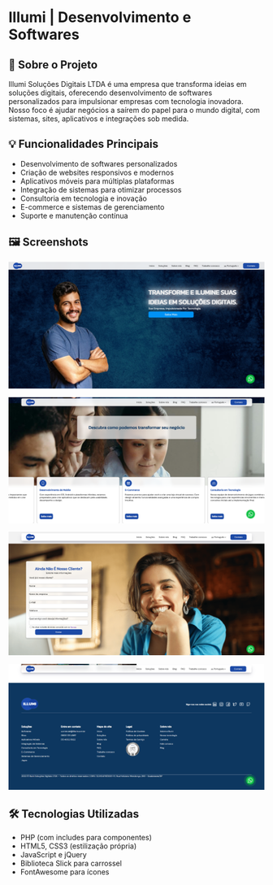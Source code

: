 # Illumi | Desenvolvimento e Softwares

## 📖 Sobre o Projeto

Illumi Soluções Digitais LTDA é uma empresa que transforma ideias em soluções digitais, oferecendo desenvolvimento de softwares personalizados para impulsionar empresas com tecnologia inovadora. Nosso foco é ajudar negócios a saírem do papel para o mundo digital, com sistemas, sites, aplicativos e integrações sob medida.

## 💡 Funcionalidades Principais

- Desenvolvimento de softwares personalizados  
- Criação de websites responsivos e modernos  
- Aplicativos móveis para múltiplas plataformas  
- Integração de sistemas para otimizar processos  
- Consultoria em tecnologia e inovação  
- E-commerce e sistemas de gerenciamento  
- Suporte e manutenção contínua  

## 🖼️ Screenshots
<p align="center">
  <img src="assets/images/foto-illumi-01.png" width="600" alt="Screenshot 1">
</p>

<p align="center">
  <img src="assets/images/foto-illumi-02.png" width="600" alt="Screenshot 2">
</p>

<p align="center">
  <img src="assets/images/foto-illumi-03.png" width="600" alt="Screenshot 3">
</p>

<p align="center">
  <img src="assets/images/foto-illumi-04.png" width="600" alt="Screenshot 4">
</p>

## 🛠️ Tecnologias Utilizadas

- PHP (com includes para componentes)  
- HTML5, CSS3 (estilização própria)  
- JavaScript e jQuery  
- Biblioteca Slick para carrossel  
- FontAwesome para ícones  
